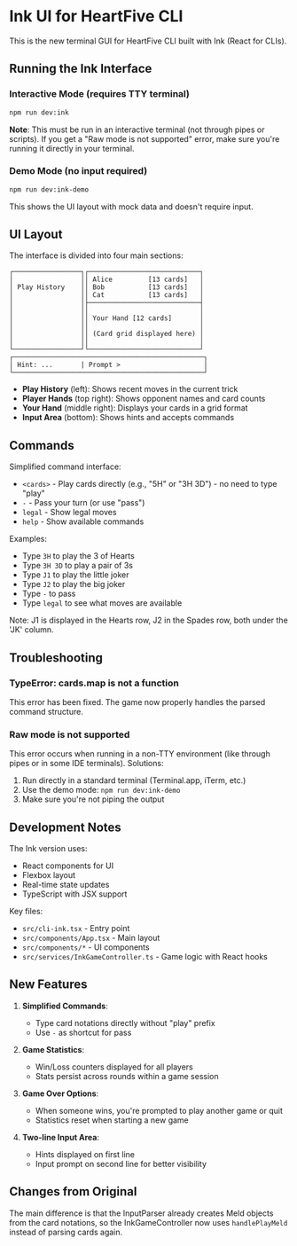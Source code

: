 # Ink UI for HeartFive CLI

This is the new terminal GUI for HeartFive CLI built with Ink (React for CLIs).

## Running the Ink Interface

### Interactive Mode (requires TTY terminal)
```bash
npm run dev:ink
```

**Note**: This must be run in an interactive terminal (not through pipes or scripts). If you get a "Raw mode is not supported" error, make sure you're running it directly in your terminal.

### Demo Mode (no input required)
```bash
npm run dev:ink-demo
```

This shows the UI layout with mock data and doesn't require input.

## UI Layout

The interface is divided into four main sections:

```
┌─────────────────┐┌────────────────────────────┐
│                 ││ Alice         [13 cards]   │
│ Play History    ││ Bob           [13 cards]   │
│                 ││ Cat           [13 cards]   │
│                 │├────────────────────────────┤
│                 ││                            │
│                 ││ Your Hand [12 cards]       │
│                 ││                            │
│                 ││ (Card grid displayed here) │
│                 ││                            │
└─────────────────┘└────────────────────────────┘
┌────────────────────────────────────────────────┐
│ Hint: ...       | Prompt >                     │
└────────────────────────────────────────────────┘
```

- **Play History** (left): Shows recent moves in the current trick
- **Player Hands** (top right): Shows opponent names and card counts
- **Your Hand** (middle right): Displays your cards in a grid format
- **Input Area** (bottom): Shows hints and accepts commands

## Commands

Simplified command interface:
- `<cards>` - Play cards directly (e.g., "5H" or "3H 3D") - no need to type "play"
- `-` - Pass your turn (or use "pass")
- `legal` - Show legal moves
- `help` - Show available commands

Examples:
- Type `3H` to play the 3 of Hearts
- Type `3H 3D` to play a pair of 3s
- Type `J1` to play the little joker
- Type `J2` to play the big joker
- Type `-` to pass
- Type `legal` to see what moves are available

Note: J1 is displayed in the Hearts row, J2 in the Spades row, both under the 'JK' column.

## Troubleshooting

### TypeError: cards.map is not a function
This error has been fixed. The game now properly handles the parsed command structure.

### Raw mode is not supported
This error occurs when running in a non-TTY environment (like through pipes or in some IDE terminals). Solutions:
1. Run directly in a standard terminal (Terminal.app, iTerm, etc.)
2. Use the demo mode: `npm run dev:ink-demo`
3. Make sure you're not piping the output

## Development Notes

The Ink version uses:
- React components for UI
- Flexbox layout
- Real-time state updates
- TypeScript with JSX support

Key files:
- `src/cli-ink.tsx` - Entry point
- `src/components/App.tsx` - Main layout
- `src/components/*` - UI components
- `src/services/InkGameController.ts` - Game logic with React hooks

## New Features

1. **Simplified Commands**: 
   - Type card notations directly without "play" prefix
   - Use `-` as shortcut for pass

2. **Game Statistics**:
   - Win/Loss counters displayed for all players
   - Stats persist across rounds within a game session

3. **Game Over Options**:
   - When someone wins, you're prompted to play another game or quit
   - Statistics reset when starting a new game

4. **Two-line Input Area**:
   - Hints displayed on first line
   - Input prompt on second line for better visibility

## Changes from Original

The main difference is that the InputParser already creates Meld objects from the card notations, so the InkGameController now uses `handlePlayMeld` instead of parsing cards again.